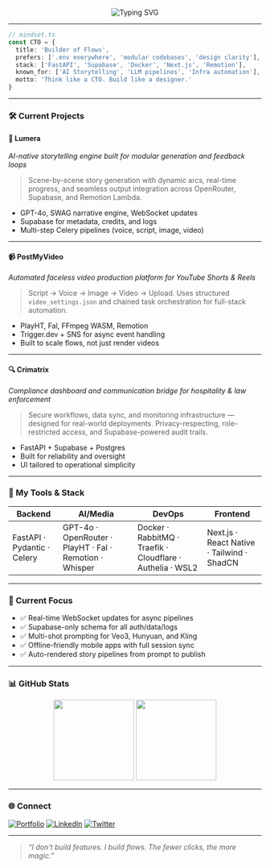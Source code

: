 <!-- Banner -->
<p align="center">
  <img src="https://readme-typing-svg.demolab.com?font=Fira+Code&size=24&pause=1200&color=F97316&center=true&vCenter=true&width=900&lines=Hi%2C+I'm+Sarfaraz+Hassan;CTO+%7C+AI+Builder+%7C+System+Designer;Crafting+automated+video+tools+%26+AI-native+apps" alt="Typing SVG" />
</p>

---

```ts
// mindset.ts
const CTO = {
  title: 'Builder of Flows',
  prefers: ['.env everywhere', 'modular codebases', 'design clarity'],
  stack: ['FastAPI', 'Supabase', 'Docker', 'Next.js', 'Remotion'],
  known_for: ['AI Storytelling', 'LLM pipelines', 'Infra automation'],
  motto: 'Think like a CTO. Build like a designer.'
}
```

---

### 🛠️ Current Projects

#### 🧠 **Lumera**  
*AI-native storytelling engine built for modular generation and feedback loops*

> Scene-by-scene story generation with dynamic arcs, real-time progress, and seamless output integration across OpenRouter, Supabase, and Remotion Lambda.

- GPT-4o, SWAG narrative engine, WebSocket updates
- Supabase for metadata, credits, and logs
- Multi-step Celery pipelines (voice, script, image, video)

---

#### 📹 **PostMyVideo**  
*Automated faceless video production platform for YouTube Shorts & Reels*

> Script → Voice → Image → Video → Upload. Uses structured `video_settings.json` and chained task orchestration for full-stack automation.

- PlayHT, Fal, FFmpeg WASM, Remotion
- Trigger.dev + SNS for async event handling
- Built to scale flows, not just render videos

---

#### 🔍 **Crimatrix**  
*Compliance dashboard and communication bridge for hospitality & law enforcement*

> Secure workflows, data sync, and monitoring infrastructure — designed for real-world deployments. Privacy-respecting, role-restricted access, and Supabase-powered audit trails.

- FastAPI + Supabase + Postgres
- Built for reliability and oversight
- UI tailored to operational simplicity

---

### 🧰 My Tools & Stack

| Backend | AI/Media | DevOps | Frontend |
|--------|----------|--------|----------|
| FastAPI · Pydantic · Celery | GPT-4o · OpenRouter · PlayHT · Fal · Remotion · Whisper | Docker · RabbitMQ · Traefik · Cloudflare · Authelia · WSL2 | Next.js · React Native · Tailwind · ShadCN |

---

### 🧪 Current Focus

- ✅ Real-time WebSocket updates for async pipelines  
- ✅ Supabase-only schema for all auth/data/logs  
- ✅ Multi-shot prompting for Veo3, Hunyuan, and Kling  
- ✅ Offline-friendly mobile apps with full session sync  
- ✅ Auto-rendered story pipelines from prompt to publish  

---

### 📊 GitHub Stats

<p align="center">
  <img src="https://github-readme-stats.vercel.app/api?username=sarfarazh&show_icons=true&theme=tokyonight&count_private=true" height="160" />
  <img src="https://github-readme-streak-stats.herokuapp.com?user=sarfarazh&theme=tokyonight" height="160" />
</p>

---

### 🌐 Connect

[![Portfolio](https://img.shields.io/badge/-Portfolio-000?style=for-the-badge&logo=google-chrome)](https://sarfarazh.xyz)
[![LinkedIn](https://img.shields.io/badge/-LinkedIn-0077B5?style=for-the-badge&logo=linkedin&logoColor=white)](https://linkedin.com/in/sarfarazhassan)
[![Twitter](https://img.shields.io/badge/-Twitter-1DA1F2?style=for-the-badge&logo=twitter&logoColor=white)](https://twitter.com/sarfarazhassan)

---

> _“I don’t build features. I build flows. The fewer clicks, the more magic.”_
